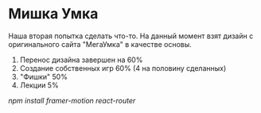# Мишка Умка
Наша вторая попытка сделать что-то. На данный момент взят дизайн 
с оригинального сайта "МегаУмка" в качестве основы.
1. Перенос дизайна завершен на 60%
2. Создание собственных игр 60% (4 на половину сделанных)
3. "Фишки" 50%
4. Лекции 5%


*npm install framer-motion react-router*